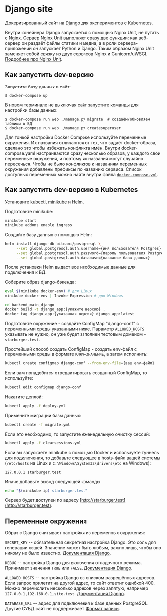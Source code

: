 # Django site

Докеризированный сайт на Django для экспериментов с Kubernetes.

Внутри конейнера Django запускается с помощью Nginx Unit, не путать с Nginx. Сервер Nginx Unit выполняет сразу две функции: как веб-сервер он раздаёт файлы статики и медиа, а в роли сервера-приложений он запускает Python и Django. Таким образом Nginx Unit заменяет собой связку из двух сервисов Nginx и Gunicorn/uWSGI. [Подробнее про Nginx Unit](https://unit.nginx.org/).

## Как запустить dev-версию

Запустите базу данных и сайт:

```shell-session
$ docker-compose up
```

В новом терминале не выключая сайт запустите команды для настройки базы данных:

```shell-session
$ docker-compose run web ./manage.py migrate  # создаём/обновляем таблицы в БД
$ docker-compose run web ./manage.py createsuperuser
```

Для тонкой настройки Docker Compose используйте переменные окружения. Их названия отличаются от тех, что задаёт docker-образа, сделано это чтобы избежать конфликта имён. Внутри docker-compose.yaml настраиваются сразу несколько образов, у каждого свои переменные окружения, и поэтому их названия могут случайно пересечься. Чтобы не было конфликтов к названиям переменных окружения добавлены префиксы по названию сервиса. Список доступных переменных можно найти внутри файла [`docker-compose.yml`](./docker-compose.yml).


## Как запустить dev-версию в Kubernetes
Установите [kubectl](https://kubernetes.io/ru/docs/tasks/tools/install-kubectl/), [minikube](https://kubernetes.io/ru/docs/tasks/tools/install-minikube/) и [Helm](https://helm.sh).

Подготовьте minikube:
```bash
minikube start
minikube addons enable ingress
```

Создайте базу данных с помощью Helm:
```bash
helm install django-db bitnami/postgresql \
     --set global.postgresql.auth.username={имя пользователя Postgres} \
     --set global.postgresql.auth.password={пароль пользователя Postgres} \
     --set global.postgresql.auth.database={название базы данных}
```
После установки Helm выдаст все необходимые данные для подключения к БД.

Соберите образ django-бэкенда:
```bash
eval $(minikube docker-env) # для Linux
minikube docker-env | Invoke-Expression # для Windows

cd backend_main_django
docker build -t django_app:{укажите версию} .
docker tag django_app:{указанная версия} django_app:latest
```

Подготовьте окружение - создайте ConfigMap "django-conf" с переменными среды указанными ниже. Параметр `ALLOWED_HOSTS` указывать не нужно, он уже будет заполнен тестовым доменом - `starburger.test`. 

Простейший способ создать ConfigMap - создать env-файл с переменными среды в формате `КЛЮЧ=ЗНАЧЕНИЕ`, а затем исполнить:
```bash
kubectl create configmap django-conf --from-env-file={ваш env-файл}
```

Если вам понадобится отредактировать созданный ConfigMap, то используйте:
```bash
kubectl edit configmap django-conf
```

Накатите деплой:
```bash
kubectl apply -f deploy.yml
```

Примените миграции базы данных:
```bash
kubectl create -f migrate.yml
```

Если это необходимо, то запустите еженедельную очистку сессий:
```bash
kubectl apply -f clearsessions.yml
```

Если вы запускаете minikube с помощью Docker и используете туннель для подключения, то добавьте следующее  в hosts-файл вашей системы (`/etc/hosts` на Linux и `C:\Windows\System32\drivers\etc` на Windows):
```
127.0.0.1 starburger.test
```

Иначе добавьте вывод следующей команды
```bash
echo "$(minikube ip) starburger.test"
```

Сервер будет доступен по адресу [http://starburger.test](http://starburger.test).


## Переменные окружения

Образ с Django считывает настройки из переменных окружения:

`SECRET_KEY` -- обязательная секретная настройка Django. Это соль для генерации хэшей. Значение может быть любым, важно лишь, чтобы оно никому не было известно. [Документация Django](https://docs.djangoproject.com/en/3.2/ref/settings/#secret-key).

`DEBUG` -- настройка Django для включения отладочного режима. Принимает значения `TRUE` или `FALSE`. [Документация Django](https://docs.djangoproject.com/en/3.2/ref/settings/#std:setting-DEBUG).

`ALLOWED_HOSTS` -- настройка Django со списком разрешённых адресов. Если запрос прилетит на другой адрес, то сайт ответит ошибкой 400. Можно перечислить несколько адресов через запятую, например `127.0.0.1,192.168.0.1,site.test`. [Документация Django](https://docs.djangoproject.com/en/3.2/ref/settings/#allowed-hosts).

`DATABASE_URL` -- адрес для подключения к базе данных PostgreSQL. Другие СУБД сайт не поддерживает. [Формат записи](https://github.com/jacobian/dj-database-url#url-schema).
